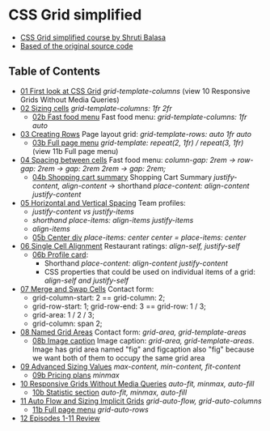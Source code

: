 # CSS Grid simplified

- [CSS Grid simplified course by Shruti Balasa](https://laracasts.com/series/css-grids-simplified)
- [Based of the original source code](https://github.com/laracasts/css-grids-simplified)

## Table of Contents

- [01 First look at CSS Grid](https://dragoncillos.github.io/CSS-Grid/01-first-look.html) *grid-template-columns* (view 10 Responsive Grids Without Media Queries)
- [02 Sizing cells](https://dragoncillos.github.io/CSS-Grid/02-sizing-cells.html) *grid-template-columns: 1fr 2fr*
  - [02b Fast food menu](https://dragoncillos.github.io/CSS-Grid/02b-fast-food-menu.html) Fast food menu: *grid-template-columns: 1fr auto*
- [03 Creating Rows](https://dragoncillos.github.io/CSS-Grid/03-page-layout-grid.html) Page layout grid: *grid-template-rows: auto 1fr auto*
  - [03b Full page menu](https://dragoncillos.github.io/CSS-Grid/03b-full-page-menu.html) *grid-template: repeat(2, 1fr) / repeat(3, 1fr)* (view 11b Full page menu)
- [04 Spacing between cells](https://dragoncillos.github.io/CSS-Grid/04-spacing-between-cells.html) Fast food menu: *column-gap: 2rem -> row-gap: 2rem -> gap: 2rem 2rem -> gap: 2rem;*
  - [04b Shopping cart summary](https://dragoncillos.github.io/CSS-Grid/04b-shopping-cart-summary.html) Shopping Cart Summary *justify-content, align-content* -> shorthand *place-content: align-content justify-content*
- [05 Horizontal and Vertical Spacing](https://dragoncillos.github.io/CSS-Grid/05-team-profiles.html) Team profiles:
  - *justify-content vs justify-items*
  - *shorthand place-items: align-items justify-items*
  - *align-items*
  - [05b Center div](https://dragoncillos.github.io/CSS-Grid/05b-center-div.html) *place-items: center center = place-items: center*
- [06 Single Cell Alignment](https://dragoncillos.github.io/CSS-Grid/06-restaurant-ratings.html) Restaurant ratings: *align-self, justify-self*
  - [06b Profile card](https://dragoncillos.github.io/CSS-Grid/06b-profile-card.html):
    - Shorthand *place-content: align-content justify-content*
    - CSS properties that could be used on individual items of a grid: *align-self and justify-self*
- [07 Merge and Swap Cells](https://dragoncillos.github.io/CSS-Grid/07-contact-form.html) Contact form:
  - grid-column-start: 2 == grid-column: 2;
  - grid-row-start: 1; grid-row-end: 3 == grid-row: 1 / 3;
  - grid-area: 1 / 2 / 3;
  - grid-column: span 2;
- [08 Named Grid Areas](https://dragoncillos.github.io/CSS-Grid/08-contact-form.html) Contact form: *grid-area, grid-template-areas*
  - [08b Image caption](https://dragoncillos.github.io/CSS-Grid/08b-image-caption.html) Image caption: *grid-area, grid-template-areas*. Image has grid area named "fig" and figcaption also "fig" because we want both of them to occupy the same grid area
- [09 Advanced Sizing Values](https://dragoncillos.github.io/CSS-Grid/09-restaurant-listing.html) *max-content, min-content, fit-content*
  - [09b Pricing plans](https://dragoncillos.github.io/CSS-Grid/09b-pricing-plans.html) *minmax*
- [10 Responsive Grids Without Media Queries](https://dragoncillos.github.io/CSS-Grid/10-responsive-services.html) *auto-fit, minmax, auto-fill* 
  - [10b Statistic section](https://dragoncillos.github.io/CSS-Grid/10b-stats-section.html) *auto-fit, minmax, auto-fill*
- [11 Auto Flow and Sizing Implicit Grids](https://dragoncillos.github.io/CSS-Grid/11-instructions.html) *grid-auto-flow, grid-auto-columns* 
  - [11b Full page menu](https://dragoncillos.github.io/CSS-Grid/11b-full-page-menu.html) *grid-auto-rows* 
- [12 Episodes 1-11 Review](https://dragoncillos.github.io/CSS-Grid/12-dashboard-layout.html)
		  
